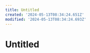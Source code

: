 ```yaml
---
title: Untitled
created: '2024-05-13T08:34:24.651Z'
modified: '2024-05-13T08:34:24.693Z'
---
```


# Untitled
